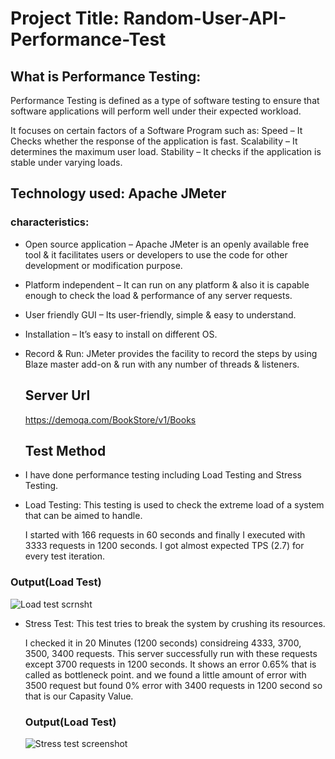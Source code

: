 # Project Title: Random-User-API-Performance-Test


## What is Performance Testing:
Performance Testing is defined as a type of software testing to ensure that software applications will perform well under their expected workload.

It focuses on certain factors of a Software Program such as:
Speed – It Checks whether the response of the application is fast.
Scalability – It determines the maximum user load.
Stability – It checks if the application is stable under varying loads.

## Technology used: Apache JMeter
### characteristics:
- Open source application – Apache JMeter is an openly available free tool & it facilitates users or developers to use the code for other development or modification purpose.
- Platform independent – It can run on any platform & also it is capable enough to check the load & performance of any server requests.
- User friendly GUI – Its user-friendly, simple & easy to understand.
- Installation – It’s easy to install on different OS.
- Record & Run: JMeter provides the facility to record the steps by using Blaze master add-on & run with any number of threads & listeners.

  ## Server Url
  https://demoqa.com/BookStore/v1/Books

  ## Test Method
  
 - I have done performance testing including Load Testing and Stress Testing.

 - Load Testing: This testing is used to check the extreme load of a system that can be aimed to handle.

   I started with 166 requests in 60 seconds and finally I executed with 3333 requests in 1200 seconds. I got almost expected TPS (2.7) for every test iteration.
   
  ### Output(Load Test)
  
   ![Load test scrnsht](https://github.com/Sudipto971/Random-User-API-Performance-Test./assets/132764259/a9d1de9f-149d-4f3f-b397-debdd4759c34)

 - Stress Test: This test tries to break the system by crushing its resources.

    I checked it in 20 Minutes (1200 seconds) considreing 4333, 3700, 3500, 3400 requests. This server successfully run with these requests except 3700 requests in 1200 seconds. It shows an error 0.65% that is called as bottleneck point.
   and we found a little amount of error with 3500 request but found 0% error with 3400 requests in 1200 second so that is our Capasity Value.

   ### Output(Load Test)
   
   ![Stress test screenshot](https://github.com/Sudipto971/Random-User-API-Performance-Test./assets/132764259/c9f603a2-116c-4715-b8f9-8a098ed4f71c)

